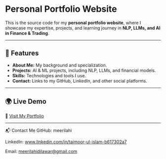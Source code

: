 # Personal Portfolio Website  

This is the source code for my **personal portfolio website**, where I showcase my expertise, projects, and learning journey in **NLP, LLMs, and AI in Finance & Trading**.  

---

## 🚀 Features  
- **About Me:** My background and specialization.  
- **Projects:** AI & ML projects, including NLP, LLMs, and financial models.  
- **Skills:** Technologies and tools I use.  
- **Contact:** Links to my GitHub, LinkedIn, and other social platforms.  

---

## 🌍 Live Demo  
🔗 [Visit My Portfolio](https://taimoorulislam.com)  

---

📬 Contact Me
GitHub: meerilahi

LinkedIn: www.linkedin.com/in/taimoor-ul-islam-b617302a7

Email: meerilahidilawar@gmail.com


